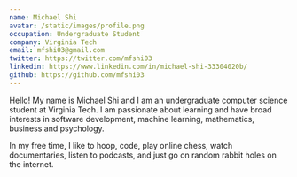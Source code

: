 ```yaml
---
name: Michael Shi
avatar: /static/images/profile.png
occupation: Undergraduate Student
company: Virginia Tech
email: mfshi03@gmail.com
twitter: https://twitter.com/mfshi03
linkedin: https://www.linkedin.com/in/michael-shi-33304020b/
github: https://github.com/mfshi03
---
```


Hello! My name is Michael Shi and I am an undergraduate computer science student at Virginia Tech. I am passionate about learning and have broad interests in software development, machine learning, mathematics, business and psychology.

In my free time, I like to hoop, code, play online chess, watch documentaries, listen to podcasts, and just go on random rabbit holes on the internet.
